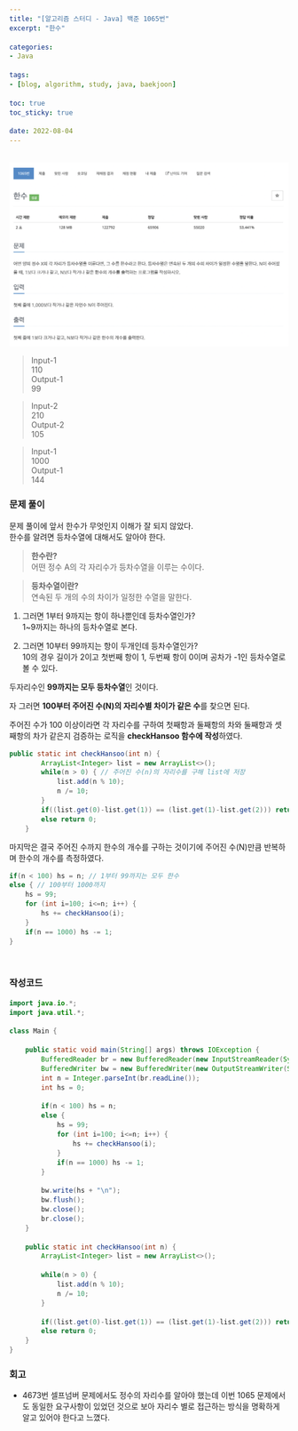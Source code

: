 ```yaml
--- 
title: "[알고리즘 스터디 - Java] 백준 1065번" 
excerpt: "한수" 

categories: 
- Java

tags: 
- [blog, algorithm, study, java, baekjoon]

toc: true
toc_sticky: true

date: 2022-08-04
--- 
```


<br>

<center><img src="/assets/images/baekjoon/1065.png"></center>

> Input-1 <br>
110 <br>
> Output-1 <br>
99 

> Input-2 <br>
210 <br>
> Output-2 <br>
105

> Input-1 <br>
1000 <br>
> Output-1 <br>
144


### 문제 풀이
문제 풀이에 앞서 한수가 무엇인지 이해가 잘 되지 않았다.<br>
한수를 알려면 등차수열에 대해서도 알아야 한다.

> **한수란?**<br>
어떤 정수 A의 각 자리수가 등차수열을 이루는 수이다.

> **등차수열이란?**<br>
연속된 두 개의 수의 차이가 일정한 수열을 말한다. 


1. 그러면 1부터 9까지는 항이 하나뿐인데 등차수열인가?<br>
1~9까지는 하나의 등차수열로 본다.

2. 그러면 10부터 99까지는 항이 두개인데 등차수열인가?<br>
10의 경우 길이가 2이고 첫번째 항이 1, 두번째 항이 0이며 공차가 -1인 등차수열로 볼 수 있다.

두자리수인 **99까지는 모두 등차수열**인 것이다.

자 그러면 **100부터 주어진 수(N)의 자리수별 차이가 같은 수**를 찾으면 된다.

주어진 수가 100 이상이라면 각 자리수를 구하여 첫째항과 둘째항의 차와 둘째항과 셋째항의 차가 같은지 검증하는 로직을
**checkHansoo 함수에 작성**하였다.

```java
public static int checkHansoo(int n) {
        ArrayList<Integer> list = new ArrayList<>();
        while(n > 0) { // 주어진 수(n)의 자리수를 구해 list에 저장
            list.add(n % 10);
            n /= 10;    
        }
        if((list.get(0)-list.get(1)) == (list.get(1)-list.get(2))) return 1;
        else return 0;
    }
```

마지막은 결국 주어진 수까지 한수의 개수를 구하는 것이기에 주어진 수(N)만큼 반복하며 한수의 개수를 측정하였다.

```java
if(n < 100) hs = n; // 1부터 99까지는 모두 한수
else { // 100부터 1000까지
    hs = 99;
    for (int i=100; i<=n; i++) {
        hs += checkHansoo(i);        
    }   
    if(n == 1000) hs -= 1; 
}
```

<br>

### 작성코드
```java
import java.io.*;
import java.util.*;

class Main {

    public static void main(String[] args) throws IOException {
        BufferedReader br = new BufferedReader(new InputStreamReader(System.in));
        BufferedWriter bw = new BufferedWriter(new OutputStreamWriter(System.out));
        int n = Integer.parseInt(br.readLine());
        int hs = 0;

        if(n < 100) hs = n;
        else {
            hs = 99;
            for (int i=100; i<=n; i++) {
                hs += checkHansoo(i);        
            }   
            if(n == 1000) hs -= 1; 
        }

        bw.write(hs + "\n");
        bw.flush();
        bw.close();
        br.close();
    }

    public static int checkHansoo(int n) {
        ArrayList<Integer> list = new ArrayList<>();
        
        while(n > 0) {
            list.add(n % 10);
            n /= 10;    
        }

        if((list.get(0)-list.get(1)) == (list.get(1)-list.get(2))) return 1;
        else return 0;
    }
}
```

### 회고
- 4673번 셀프넘버 문제에서도 정수의 자리수를 알아야 했는데 이번 1065 문제에서도 동일한 요구사항이 있었던 것으로 보아 자리수 별로 접근하는 방식을 명확하게 알고 있어야 한다고 느꼈다.